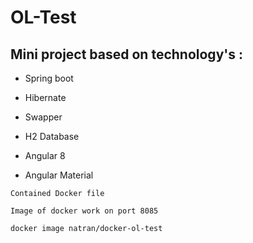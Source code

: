 # OL-Test
## Mini project based on technology's :

- Spring boot 

- Hibernate 

- Swapper 

- H2 Database 

- Angular 8 

- Angular Material 

``` mark
Contained Docker file

Image of docker work on port 8085

docker image natran/docker-ol-test
